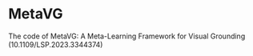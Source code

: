 # MetaVG
The code of MetaVG: A Meta-Learning Framework for Visual Grounding (10.1109/LSP.2023.3344374)
